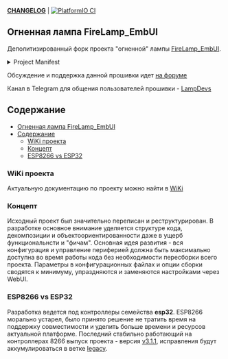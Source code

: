 __[CHANGELOG](/CHANGELOG.md)__ | [![PlatformIO CI](https://github.com/vortigont/FireLamp_JeeUI/actions/workflows/pio_build.yml/badge.svg)](https://github.com/vortigont/FireLamp_JeeUI/actions/workflows/pio_build.yml)

## Огненная лампа FireLamp_EmbUI
Деполитизированный форк проекта "огненной" лампы [FireLamp_EmbUI](https://github.com/DmytroKorniienko/FireLamp_EmbUI).

<details>
  <summary>Project Manifest</summary>

Проект был пересобран из старых форков и архивов репозитория пользователей и участников разработки на момент примерно 2021 года. В [исходном](https://github.com/DmytroKorniienko/FireLamp_EmbUI) проекте был полностью вырезан русский язык, задним числом переписана история разработки в Git и удалена соотвествующая тема [форума](https://community.alexgyver.ru/threads/wifi-lampa-budilnik-obsuzhdenie-proekta.1411/). Данный форк это не срез исходного репозитория, хотя сохранил часть общей истории до определенного момента.

</details>

Обсуждение и поддержка данной прошивки идет [на форуме](https://community.alexgyver.ru/threads/wifi-lampa-budilnik-obsuzhdenie-proshivki-firelamp_embui.7257/)

Канал в Telegram для общения пользователей прошивки - [LampDevs](https://t.me/LampDevs)

## Содержание
- [Огненная лампа FireLamp\_EmbUI](#огненная-лампа-firelamp_embui)
- [Содержание](#содержание)
  - [WiKi проекта](#wiki-проекта)
  - [Концепт](#концепт)
  - [ESP8266 vs ESP32](#esp8266-vs-esp32)

### WiKi проекта
Актуальную документацию по проекту можно найти в [WiKi](https://github.com/vortigont/EmbUI/wiki)

### Концепт
Исходный проект был значительно переписан и реструктурирован. В разработке основное внимание уделяется структуре кода, декомпозиции и объектоориентированности даже в ущерб функциональнсти и "фичам". Основная идея развития - вся конфигурация и управление периферией должна быть максимально доступна во время работы кода без необходимости пересборки всего проекта. Параметры в конфигурационных файлах и опции сборки сводятся к минимуму, упраздняются и заменяются настройками через WebUI.


### ESP8266 vs ESP32
Разработка ведется под контроллеры семейства **esp32**. ESP8266 морально устарел, было принято решение не тратить время на поддержку совместимости и уделить больше времени и ресурсов актуальной платформе.
Последний стабильно работающий на контроллерах 8266 выпуск проекта - версия [v3.1.1](../../releases/tag/v3.1.1), исправления будут аккумулироваться в ветке [legacy](../../tree/legacy).



